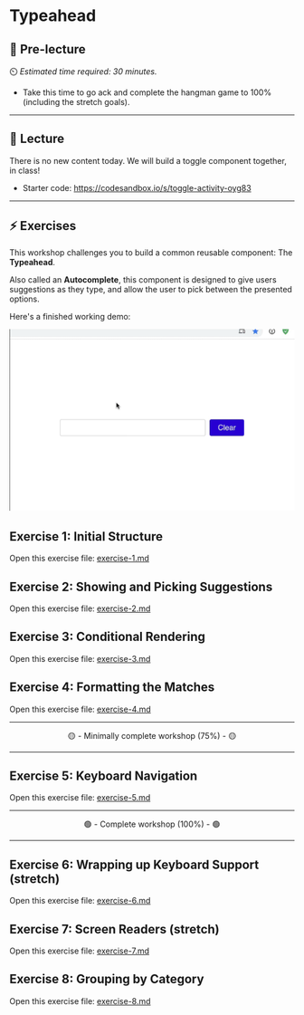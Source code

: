 # Typeahead

## 🦊 Pre-lecture

⏲️ _Estimated time required: 30 minutes._

- Take this time to go ack and complete the hangman game to 100% (including the stretch goals).

---

## 🦉 Lecture

There is no new content today. We will build a toggle component together, in class!

- Starter code: https://codesandbox.io/s/toggle-activity-oyg83

---

## ⚡ Exercises

This workshop challenges you to build a common reusable component: The **Typeahead**.

Also called an **Autocomplete**, this component is designed to give users suggestions as they type, and allow the user to pick between the presented options.

Here's a finished working demo:

![working demo](./__lecture/assets/typeahead-mouse-demo.gif)

## Exercise 1: Initial Structure

Open this exercise file: [exercise-1.md](__workshop/exercise-1.md)

## Exercise 2: Showing and Picking Suggestions

Open this exercise file: [exercise-2.md](__workshop/exercise-2.md)

## Exercise 3: Conditional Rendering

Open this exercise file: [exercise-3.md](__workshop/exercise-3.md)

## Exercise 4: Formatting the Matches

Open this exercise file: [exercise-4.md](__workshop/exercise-4.md)

---

<center>🟡 - Minimally complete workshop (75%) - 🟡</center>

---

## Exercise 5: Keyboard Navigation

Open this exercise file: [exercise-5.md](__workshop/exercise-5.md)

---

<center>🟢 - Complete workshop (100%) - 🟢</center>

---

## Exercise 6: Wrapping up Keyboard Support (stretch)

Open this exercise file: [exercise-6.md](__workshop/exercise-6.md)

## Exercise 7: Screen Readers (stretch)

Open this exercise file: [exercise-7.md](__workshop/exercise-7.md)

## Exercise 8: Grouping by Category

Open this exercise file: [exercise-8.md](__workshop/exercise-8.md)
